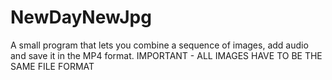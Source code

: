 # NewDayNewJpg
A small program that lets you combine a sequence of images, add audio and save it in the MP4 format. IMPORTANT - ALL IMAGES HAVE TO BE THE SAME FILE FORMAT
